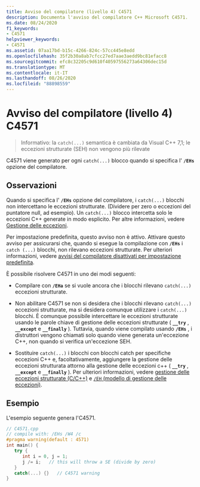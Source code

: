 ```yaml
---
title: Avviso del compilatore (livello 4) C4571
description: Documenta l'avviso del compilatore C++ Microsoft C4571.
ms.date: 08/24/2020
f1_keywords:
- C4571
helpviewer_keywords:
- C4571
ms.assetid: 07aa17bd-b15c-4266-824c-57cc445e8edd
ms.openlocfilehash: 35f2b30a8ab7cfcc27ed7aae3aedd9bc81efacc8
ms.sourcegitcommit: efc8c32205c9d610f40597556273a64306dec15d
ms.translationtype: MT
ms.contentlocale: it-IT
ms.lasthandoff: 08/26/2020
ms.locfileid: "88898559"
---
```

# <a name="compiler-warning-level-4-c4571"></a>Avviso del compilatore (livello 4) C4571

> Informativo: la `catch(...)` semantica è cambiata da Visual C++ 7,1; le eccezioni strutturate (SEH) non vengono più rilevate

C4571 viene generato per ogni `catch(...)` blocco quando si specifica l' **`/EHs`** opzione del compilatore.

## <a name="remarks"></a>Osservazioni

Quando si specifica l' **`/EHs`** opzione del compilatore, i `catch(...)` blocchi non intercettano le eccezioni strutturate. (Dividere per zero o eccezioni del puntatore null, ad esempio). Un `catch(...)` blocco intercetta solo le eccezioni C++ generate in modo esplicito. Per altre informazioni, vedere [Gestione delle eccezioni](../../cpp/exception-handling-in-visual-cpp.md).

Per impostazione predefinita, questo avviso non è attivo.  Attivare questo avviso per assicurarsi che, quando si esegue la compilazione con **`/EHs`** i `catch (...)` blocchi, non rilevano eccezioni strutturate. Per ulteriori informazioni, vedere [avvisi del compilatore disattivati per impostazione predefinita](../../preprocessor/compiler-warnings-that-are-off-by-default.md).

È possibile risolvere C4571 in uno dei modi seguenti:

- Compilare con **`/EHa`** se si vuole ancora che i blocchi rilevano `catch(...)` eccezioni strutturate.

- Non abilitare C4571 se non si desidera che i blocchi rilevano `catch(...)` eccezioni strutturate, ma si desidera comunque utilizzare i `catch(...)` blocchi.  È comunque possibile intercettare le eccezioni strutturate usando le parole chiave di gestione delle eccezioni strutturate ( **`__try`** , **`__except`** e **`__finally`** ).  Tuttavia, quando viene compilato usando **`/EHs`** , i distruttori vengono chiamati solo quando viene generata un'eccezione C++, non quando si verifica un'eccezione SEH.

- Sostituire `catch(...)` i blocchi con blocchi catch per specifiche eccezioni C++ e, facoltativamente, aggiungere la gestione delle eccezioni strutturata attorno alla gestione delle eccezioni c++ ( **`__try`** , **`__except`** e **`__finally`** ).   Per ulteriori informazioni, vedere [gestione delle eccezioni strutturate (C/C++)](../../cpp/structured-exception-handling-c-cpp.md) e [ `/EH` (modello di gestione delle eccezioni)](../../build/reference/eh-exception-handling-model.md).

## <a name="example"></a>Esempio

L'esempio seguente genera l'C4571.

```cpp
// C4571.cpp
// compile with: /EHs /W4 /c
#pragma warning(default : 4571)
int main() {
   try {
      int i = 0, j = 1;
      j /= i;   // this will throw a SE (divide by zero)
   }
   catch(...) {}   // C4571 warning
}
```
